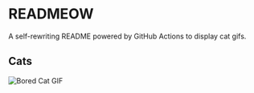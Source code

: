 # READMEOW

A self-rewriting README powered by GitHub Actions to display cat gifs.

## Cats

![Bored Cat GIF](https://media4.giphy.com/media/mlvseq9yvZhba/200.gif?cid=9acd02dan3t7c73tpz9a80w56xtlfrnrm4lsj3btg0nhgi99&ep=v1_gifs_search&rid=200.gif&ct=g)
